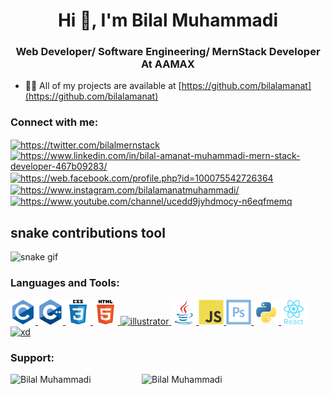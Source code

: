 <h1 align="center">Hi 👋, I'm Bilal Muhammadi</h1>
<h3 align="center">Web Developer/ Software Engineering/ MernStack Developer At AAMAX</h3>

- 👨‍💻 All of my projects are available at [https://github.com/bilalamanat](https://github.com/bilalamanat)

<h3 align="left">Connect with me:</h3>
<p align="left">
<a href="https://twitter.com/https://twitter.com/bilalmernstack" target="blank"><img align="center" src="https://raw.githubusercontent.com/rahuldkjain/github-profile-readme-generator/master/src/images/icons/Social/twitter.svg" alt="https://twitter.com/bilalmernstack" height="30" width="40" /></a>
<a href="https://linkedin.com/in/https://www.linkedin.com/in/bilal-amanat-muhammadi-mern-stack-developer-467b09283/" target="blank"><img align="center" src="https://raw.githubusercontent.com/rahuldkjain/github-profile-readme-generator/master/src/images/icons/Social/linked-in-alt.svg" alt="https://www.linkedin.com/in/bilal-amanat-muhammadi-mern-stack-developer-467b09283/" height="30" width="40" /></a>
<a href="https://fb.com/https://web.facebook.com/profile.php?id=100075542726364" target="blank"><img align="center" src="https://raw.githubusercontent.com/rahuldkjain/github-profile-readme-generator/master/src/images/icons/Social/facebook.svg" alt="https://web.facebook.com/profile.php?id=100075542726364" height="30" width="40" /></a>
<a href="https://instagram.com/https://www.instagram.com/bilalamanatmuhammadi/" target="blank"><img align="center" src="https://raw.githubusercontent.com/rahuldkjain/github-profile-readme-generator/master/src/images/icons/Social/instagram.svg" alt="https://www.instagram.com/bilalamanatmuhammadi/" height="30" width="40" /></a>
<a href="https://www.youtube.com/c/https://www.youtube.com/channel/ucedd9jyhdmocy-n6eqfmemq" target="blank"><img align="center" src="https://raw.githubusercontent.com/rahuldkjain/github-profile-readme-generator/master/src/images/icons/Social/youtube.svg" alt="https://www.youtube.com/channel/ucedd9jyhdmocy-n6eqfmemq" height="30" width="40" /></a>
</p>

## snake contributions tool
![snake gif](https://github.com/bilalamanat17/bilalamanat17/blob/output/github-contribution-grid-snake.gif)

<h3 align="left">Languages and Tools:</h3>
<p align="left"> <a href="https://www.cprogramming.com/" target="_blank" rel="noreferrer"> <img src="https://raw.githubusercontent.com/devicons/devicon/master/icons/c/c-original.svg" alt="c" width="40" height="40"/> </a> <a href="https://www.w3schools.com/cpp/" target="_blank" rel="noreferrer"> <img src="https://raw.githubusercontent.com/devicons/devicon/master/icons/cplusplus/cplusplus-original.svg" alt="cplusplus" width="40" height="40"/> </a> <a href="https://www.w3schools.com/css/" target="_blank" rel="noreferrer"> <img src="https://raw.githubusercontent.com/devicons/devicon/master/icons/css3/css3-original-wordmark.svg" alt="css3" width="40" height="40"/> </a> <a href="https://www.w3.org/html/" target="_blank" rel="noreferrer"> <img src="https://raw.githubusercontent.com/devicons/devicon/master/icons/html5/html5-original-wordmark.svg" alt="html5" width="40" height="40"/> </a> <a href="https://www.adobe.com/in/products/illustrator.html" target="_blank" rel="noreferrer"> <img src="https://www.vectorlogo.zone/logos/adobe_illustrator/adobe_illustrator-icon.svg" alt="illustrator" width="40" height="40"/> </a> <a href="https://www.java.com" target="_blank" rel="noreferrer"> <img src="https://raw.githubusercontent.com/devicons/devicon/master/icons/java/java-original.svg" alt="java" width="40" height="40"/> </a> <a href="https://developer.mozilla.org/en-US/docs/Web/JavaScript" target="_blank" rel="noreferrer"> <img src="https://raw.githubusercontent.com/devicons/devicon/master/icons/javascript/javascript-original.svg" alt="javascript" width="40" height="40"/> </a> <a href="https://www.photoshop.com/en" target="_blank" rel="noreferrer"> <img src="https://raw.githubusercontent.com/devicons/devicon/master/icons/photoshop/photoshop-line.svg" alt="photoshop" width="40" height="40"/> </a> <a href="https://www.python.org" target="_blank" rel="noreferrer"> <img src="https://raw.githubusercontent.com/devicons/devicon/master/icons/python/python-original.svg" alt="python" width="40" height="40"/> </a> <a href="https://reactjs.org/" target="_blank" rel="noreferrer"> <img src="https://raw.githubusercontent.com/devicons/devicon/master/icons/react/react-original-wordmark.svg" alt="react" width="40" height="40"/> </a> <a href="https://www.adobe.com/products/xd.html" target="_blank" rel="noreferrer"> <img src="https://cdn.worldvectorlogo.com/logos/adobe-xd.svg" alt="xd" width="40" height="40"/> </a> </p>

<h3 align="left">Support:</h3>
<p><a href="https://www.buymeacoffee.com/Bilal Muhammadi"> <img align="left" src="https://cdn.buymeacoffee.com/buttons/v2/default-yellow.png" height="50" width="210" alt="Bilal Muhammadi" /></a><a href="https://ko-fi.com/Bilal Muhammadi"> <img align="left" src="https://cdn.ko-fi.com/cdn/kofi3.png?v=3" height="50" width="210" alt="Bilal Muhammadi" /></a></p><br><br>
